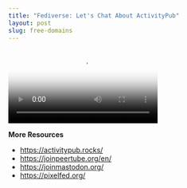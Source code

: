 ```yaml
---
title: "Fediverse: Let's Chat About ActivityPub"
layout: post
slug: free-domains
---
```

<video controls poster="https://archive.org/download/arthurreederfediverseactivitypub/fediverse.mp4">
 <source src="https://archive.org/download/arthurreederfediverseactivitypub/fediverse.webm" type="video/webm">
 <source src="https://archive.org/download/arthurreederfediverseactivitypub/fediverse.mp4"> type="video/mp4">
 <a href="https://archive.org/download/arthurreederfediverseactivitypub/fediverse.mp4"><img src="https://archive.org/download/arthurreederfediverseactivitypub/fediverse.mp4"></a>
</video>

**More Resources**

+ <https://activitypub.rocks/>
+ <https://joinpeertube.org/en/>
+ <https://joinmastodon.org/>
+ <https://pixelfed.org/>
